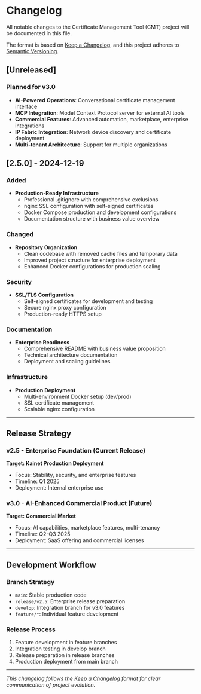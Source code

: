 # Changelog

All notable changes to the Certificate Management Tool (CMT) project will be documented in this file.

The format is based on [Keep a Changelog](https://keepachangelog.com/en/1.0.0/),
and this project adheres to [Semantic Versioning](https://semver.org/spec/v2.0.0.html).

## [Unreleased]

### Planned for v3.0
- **AI-Powered Operations**: Conversational certificate management interface
- **MCP Integration**: Model Context Protocol server for external AI tools
- **Commercial Features**: Advanced automation, marketplace, enterprise integrations
- **IP Fabric Integration**: Network device discovery and certificate deployment
- **Multi-tenant Architecture**: Support for multiple organizations

## [2.5.0] - 2024-12-19

### Added
- **Production-Ready Infrastructure**
  - Professional .gitignore with comprehensive exclusions
  - nginx SSL configuration with self-signed certificates
  - Docker Compose production and development configurations
  - Documentation structure with business value overview

### Changed
- **Repository Organization**
  - Clean codebase with removed cache files and temporary data
  - Improved project structure for enterprise deployment
  - Enhanced Docker configurations for production scaling

### Security
- **SSL/TLS Configuration**
  - Self-signed certificates for development and testing
  - Secure nginx proxy configuration
  - Production-ready HTTPS setup

### Documentation
- **Enterprise Readiness**
  - Comprehensive README with business value proposition
  - Technical architecture documentation
  - Deployment and scaling guidelines

### Infrastructure
- **Production Deployment**
  - Multi-environment Docker setup (dev/prod)
  - SSL certificate management
  - Scalable nginx configuration

---

## Release Strategy

### v2.5 - Enterprise Foundation (Current Release)
**Target: Kainet Production Deployment**
- Focus: Stability, security, and enterprise features
- Timeline: Q1 2025
- Deployment: Internal enterprise use

### v3.0 - AI-Enhanced Commercial Product (Future)
**Target: Commercial Market**
- Focus: AI capabilities, marketplace features, multi-tenancy
- Timeline: Q2-Q3 2025
- Deployment: SaaS offering and commercial licenses

---

## Development Workflow

### Branch Strategy
- `main`: Stable production code
- `release/v2.5`: Enterprise release preparation
- `develop`: Integration branch for v3.0 features
- `feature/*`: Individual feature development

### Release Process
1. Feature development in feature branches
2. Integration testing in develop branch
3. Release preparation in release branches
4. Production deployment from main branch

---

*This changelog follows the [Keep a Changelog](https://keepachangelog.com/) format for clear communication of project evolution.*